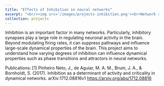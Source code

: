 ```yaml
---
title: "Effects of Inhibition in neural networks"
excerpt: "<br/><img src='/images/projects-inhibition.png'><br>Network sensitivity dependence on the degree K and fraction of inhibition F_+."
collection: projects
---
```


Inhibition is an important factor in many networks. Particularly, inhibitory synapses play a large role in regulating neuronal activity in the brain.  Beyond modulating firing rates, it can suppress pathways and influence large-scale dynamical properties of the brain.  This project aims to understand how varying degrees of inhibition can influence dynamical properties such as phase transitions and attractors in neural networks.

Publications:
[1] Pinheiro Neto, J., de Aguiar, M. A. M., Brum, J. A., & Bornholdt, S. (2017). Inhibition as a determinant of activity and criticality in dynamical networks. arXiv:1712.08816v1 https://arxiv.org/abs/1712.08816
